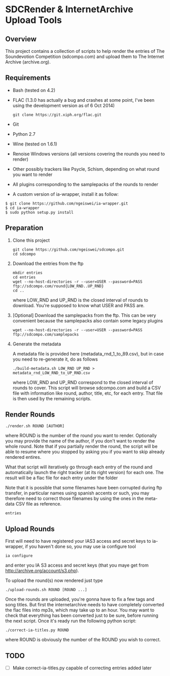 SDCRender & InternetArchive Upload Tools
========================================

Overview
--------

This project contains a collection of scripts to help render the
entries of The Soundevotion Competition (sdcompo.com) and upload them
to The Internet Archive (archive.org).

Requirements
------------

- Bash (tested on 4.2)

- FLAC (1.3.0 has actually a bug and crashes at some point, I've been
  using the development version as of 6 Oct 2014)

  ```
  git clone https://git.xiph.org/flac.git
  ```

- Git

- Python 2.7

- Wine (tested on 1.6.1)

- Renoise Windows versions (all versions covering the rounds you need
  to render)

- Other possibly trackers like Psycle, Schism, depending on what round
  you want to render

- All plugins corresponding to the samplepacks of the rounds to render

- A custom version of ia-wrapper, install it as follow:

```
$ git clone https://github.com/ngeiswei/ia-wrapper.git
$ cd ia-wrapper
$ sudo python setup.py install
```

Preparation
-----------

1. Clone this project

    ```
    git clone https://github.com/ngeiswei/sdcompo.git
    cd sdcompo
    ```

2. Download the entries from the ftp

    ```
    mkdir entries
    cd entries
    wget --no-host-directories -r --user=USER --password=PASS ftp://sdcompo.com/round{LOW_RND..UP_RND}
    cd ..
    ```

    where LOW_RND and UP_RND is the closed interval of rounds to
    download. You're supposed to know what USER and PASS are. 

3. [Optional] Download the samplepacks from the ftp. This can be very
   convenient because the samplepacks also contain some legacy plugins

    ```
    wget --no-host-directories -r --user=USER --password=PASS ftp://sdcompo.com/samplepacks
    ```

4. Generate the metadata

    A metadata file is provided here (metadata_rnd_1_to_89.csv), but
    in case you need to re-generate it, do as follows

    ```
    ./build-metadata.sh LOW_RND UP_RND > metadata_rnd_LOW_RND_to_UP_RND.csv
    ```

    where LOW_RND and UP_RND correspond to the closed interval of
    rounds to cover. This script will browse sdcompo.com and build a
    CSV file with information like round, author, title, etc, for each
    entry. That file is then used by the remaining scripts.

Render Rounds
-------------

```
./render.sh ROUND [AUTHOR]
```

where ROUND is the number of the round you want to render. Optionally
you may provide the name of the author, if you don't want to render
the whole round. Note that if you partially render the round, the
script will be able to resume where you stopped by asking you if you
want to skip already rendered entires.

What that script will iteratively go through each entry of the round
and automatically launch the right tracker (at its right version) for
each one. The result will be a flac file for each entry under the
folder

Note that it is possible that some filenames have been corrupted
during ftp transfer, in particular names using spanish accents or
such, you may therefore need to correct those filenames by using the
ones in the meta-data CSV file as reference.

``` entries ```

Upload Rounds
-------------

First will need to have registered your IAS3 access and secret keys to
ia-wrapper, if you haven't done so, you may use ia configure tool

```
ia configure
```

and enter you IA S3 access and secret keys (that you maye get from
http://archive.org/account/s3.php).

To upload the round(s) now rendered just type

```
./upload-rounds.sh ROUND [ROUND ...]
```

Once the rounds are uploaded, you're gonna have to fix a few tags and
song titles. But first the internetarchive needs to have completely
converted the flac files into mp3s, which may take up to an hour. You
may want to check that everything has been converted just to be sure,
before running the next script. Once it's ready run the following
python script:

```
./correct-ia-titles.py ROUND
```

where ROUND is obviously the number of the ROUND you wish to correct.

TODO
----

-[ ] Make correct-ia-titles.py capable of correcting entries added later
